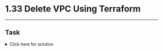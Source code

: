 # 1.33 Delete VPC Using Terraform
---
## Task

<details>
  <summary>Click here for solution</summary>

  ## Solution
  
</details>
